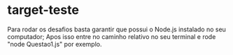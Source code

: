 # target-teste

Para rodar os desafios basta garantir que possui o Node.js instalado no seu computador;
Apos isso entre no caminho relativo no seu terminal e rode "node Questao1.js" por exemplo. 
